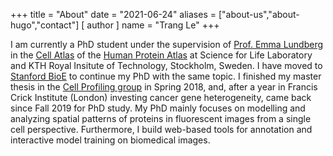 +++
title = "About"
date = "2021-06-24"
aliases = ["about-us","about-hugo","contact"]
[ author ]
  name = "Trang Le"
+++

I am currently a PhD student under the supervision of [Prof. Emma Lundberg](https://se.linkedin.com/in/emma-lundberg-70a87b25) in the [Cell Atlas](https://www.proteinatlas.org/humanproteome/cell) of the [Human Protein Atlas](https://www.proteinatlas.org/) at Science for Life Laboratory and KTH Royal Insitute of Technology, Stockholm, Sweden. I have moved to [Stanford BioE](https://bioengineering.stanford.edu/people/trang-le) to continue my PhD with the same topic. I finished my master thesis in the [Cell Profiling group](https://cellprofiling.org/) in Spring 2018, and, after a year in Francis Crick Institute (London) investing cancer gene heterogeneity, came back since Fall 2019 for PhD study. My PhD mainly focuses on modelling and analyzing spatial patterns of proteins in fluorescent images from a single cell perspective. Furthermore, I build web-based tools for annotation and interactive model training on biomedical images.
